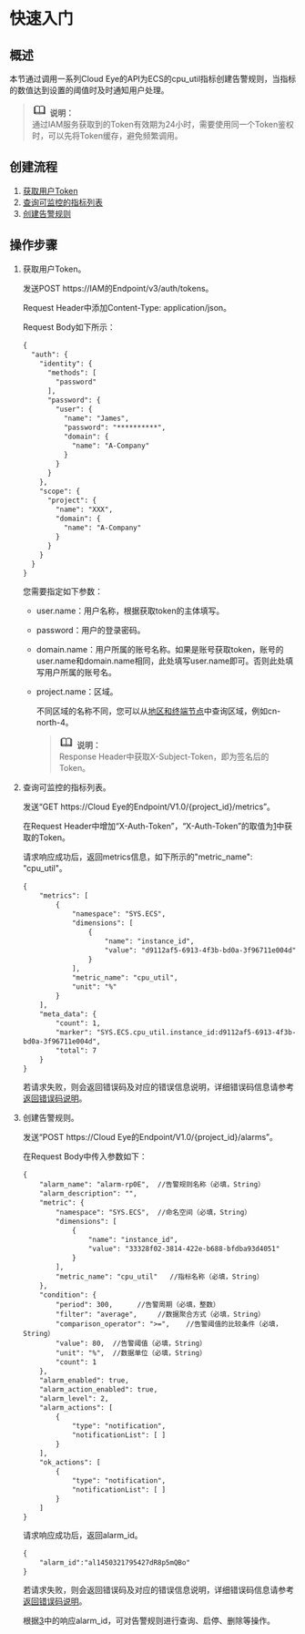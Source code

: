 # 快速入门<a name="ZH-CN_TOPIC_0171212589"></a>

## 概述<a name="section174318017559"></a>

本节通过调用一系列Cloud Eye的API为ECS的cpu\_util指标创建告警规则，当指标的数值达到设置的阈值时及时通知用户处理。

>![](public_sys-resources/icon-note.gif) **说明：**   
>通过IAM服务获取到的Token有效期为24小时，需要使用同一个Token鉴权时，可以先将Token缓存，避免频繁调用。  

## 创建流程<a name="zh-cn_topic_0121682346_section872994"></a>

1.  [获取用户Token](#li14797101012467)
2.  [查询可监控的指标列表](#li1982942494711)
3.  [创建告警规则](#li15628194054711)

## 操作步骤<a name="s47b1c39fe4f44bff82214cf118eed1b6"></a>

1.  <a name="li14797101012467"></a>获取用户Token。

    发送POST https://IAM的Endpoint/v3/auth/tokens。

    Request Header中添加Content-Type: application/json。

    Request Body如下所示：

    ```
    {
      "auth": {
        "identity": {
          "methods": [
            "password"
          ],
          "password": {
            "user": {
              "name": "James",
              "password": "**********",
              "domain": {
                "name": "A-Company"
              }
            }
          }
        },
        "scope": {
          "project": {
            "name": "XXX",
            "domain": {
              "name": "A-Company"
            }
          }
        }
      }
    }
    ```

    您需要指定如下参数：

    -   user.name：用户名称，根据获取token的主体填写。
    -   password：用户的登录密码。
    -   domain.name：用户所属的账号名称。如果是账号获取token，账号的user.name和domain.name相同，此处填写user.name即可。否则此处填写用户所属的账号名。
    -   project.name：区域。

        不同区域的名称不同，您可以从[地区和终端节点](https://developer.huaweicloud.com/dev/endpoint)中查询区域，例如cn-north-4。

        >![](public_sys-resources/icon-note.gif) **说明：**   
        >Response Header中获取X-Subject-Token，即为签名后的Token。  


2.  <a name="li1982942494711"></a>查询可监控的指标列表。

    发送“GET https://Cloud Eye的Endpoint/V1.0/\{project\_id\}/metrics”。

    在Request Header中增加“X-Auth-Token”，“X-Auth-Token”的取值为[1](#li14797101012467)中获取的Token。

    请求响应成功后，返回metrics信息，如下所示的"metric\_name": "cpu\_util"。

    ```
    {
        "metrics": [
            {
                "namespace": "SYS.ECS", 
                "dimensions": [
                    {
                        "name": "instance_id", 
                        "value": "d9112af5-6913-4f3b-bd0a-3f96711e004d"
                    }
                ], 
                "metric_name": "cpu_util", 
                "unit": "%"
            }
        ], 
        "meta_data": {
            "count": 1, 
            "marker": "SYS.ECS.cpu_util.instance_id:d9112af5-6913-4f3b-bd0a-3f96711e004d", 
            "total": 7
        }
    }
    ```

    若请求失败，则会返回错误码及对应的错误信息说明，详细错误码信息请参考[返回错误码说明](返回错误码说明.md)。

3.  <a name="li15628194054711"></a>创建告警规则。

    发送“POST https://Cloud Eye的Endpoint/V1.0/\{project\_id\}/alarms”。

    在Request Body中传入参数如下：

    ```
    {
        "alarm_name": "alarm-rp0E",  //告警规则名称（必填，String）
        "alarm_description": "", 
        "metric": {
            "namespace": "SYS.ECS",  //命名空间（必填，String）
            "dimensions": [
                {
                    "name": "instance_id", 
                    "value": "33328f02-3814-422e-b688-bfdba93d4051"
                }
            ], 
            "metric_name": "cpu_util"   //指标名称（必填，String）
        }, 
        "condition": {
            "period": 300,      //告警周期（必填，整数）
            "filter": "average",     //数据聚合方式（必填，String）
            "comparison_operator": ">=",    //告警阈值的比较条件（必填，String）
            "value": 80,  //告警阈值（必填，String）
            "unit": "%",  //数据单位（必填，String）
            "count": 1
        }, 
        "alarm_enabled": true, 
        "alarm_action_enabled": true, 
        "alarm_level": 2,
        "alarm_actions": [
            {
                "type": "notification", 
                "notificationList": [ ]
            }
        ], 
        "ok_actions": [
            {
                "type": "notification", 
                "notificationList": [ ]
            }
        ]
    }
    ```

    请求响应成功后，返回alarm\_id。

    ```
    {
        "alarm_id":"al1450321795427dR8p5mQBo"
    }
    ```

    若请求失败，则会返回错误码及对应的错误信息说明，详细错误码信息请参考[返回错误码说明](返回错误码说明.md)。

    根据[3](#li15628194054711)中的响应alarm\_id，可对告警规则进行查询、启停、删除等操作。


